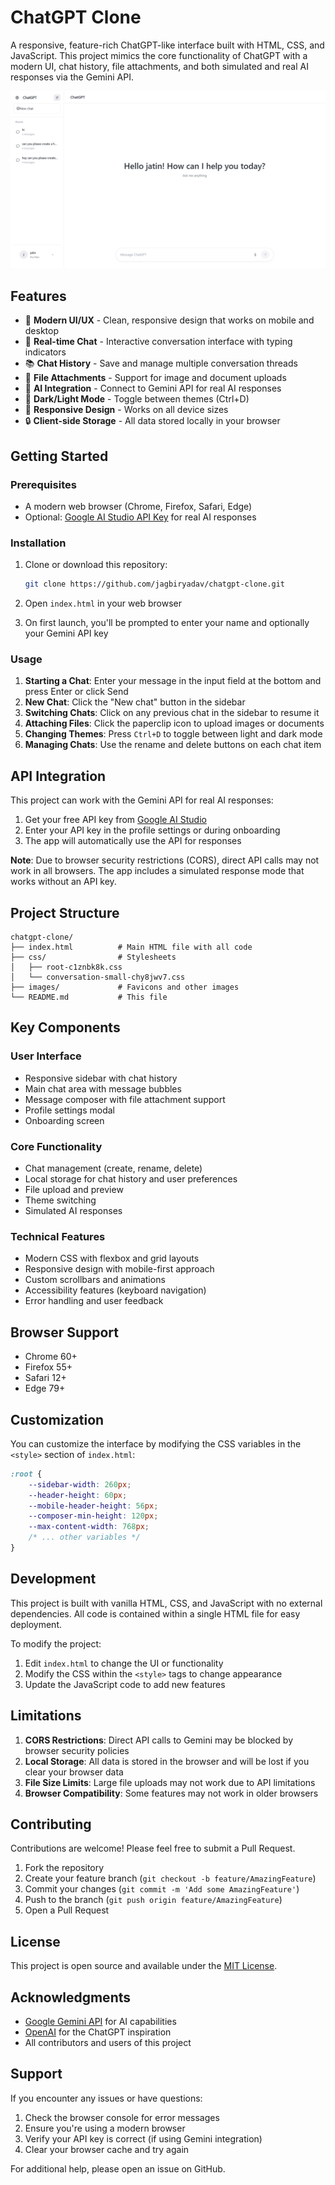 # ChatGPT Clone

A responsive, feature-rich ChatGPT-like interface built with HTML, CSS, and JavaScript. This project mimics the core functionality of ChatGPT with a modern UI, chat history, file attachments, and both simulated and real AI responses via the Gemini API.

![ChatGPT Clone Screenshot](images/screenshot.png)

## Features

- 🎨 **Modern UI/UX** - Clean, responsive design that works on mobile and desktop
- 💬 **Real-time Chat** - Interactive conversation interface with typing indicators
- 📚 **Chat History** - Save and manage multiple conversation threads
- 📎 **File Attachments** - Support for image and document uploads
- 🤖 **AI Integration** - Connect to Gemini API for real AI responses
- 🌙 **Dark/Light Mode** - Toggle between themes (Ctrl+D)
- 📱 **Responsive Design** - Works on all device sizes
- 🔒 **Client-side Storage** - All data stored locally in your browser

## Getting Started

### Prerequisites

- A modern web browser (Chrome, Firefox, Safari, Edge)
- Optional: [Google AI Studio API Key](https://aistudio.google.com/app/apikey) for real AI responses

### Installation

1. Clone or download this repository:
   ```bash
   git clone https://github.com/jagbiryadav/chatgpt-clone.git
   ```

2. Open `index.html` in your web browser

3. On first launch, you'll be prompted to enter your name and optionally your Gemini API key

### Usage

1. **Starting a Chat**: Enter your message in the input field at the bottom and press Enter or click Send
2. **New Chat**: Click the "New chat" button in the sidebar
3. **Switching Chats**: Click on any previous chat in the sidebar to resume it
4. **Attaching Files**: Click the paperclip icon to upload images or documents
5. **Changing Themes**: Press `Ctrl+D` to toggle between light and dark mode
6. **Managing Chats**: Use the rename and delete buttons on each chat item

## API Integration

This project can work with the Gemini API for real AI responses:

1. Get your free API key from [Google AI Studio](https://aistudio.google.com/app/apikey)
2. Enter your API key in the profile settings or during onboarding
3. The app will automatically use the API for responses

**Note**: Due to browser security restrictions (CORS), direct API calls may not work in all browsers. The app includes a simulated response mode that works without an API key.

## Project Structure

```
chatgpt-clone/
├── index.html          # Main HTML file with all code
├── css/                # Stylesheets
│   ├── root-c1znbk8k.css
│   └── conversation-small-chy8jwv7.css
├── images/             # Favicons and other images
└── README.md           # This file
```

## Key Components

### User Interface
- Responsive sidebar with chat history
- Main chat area with message bubbles
- Message composer with file attachment support
- Profile settings modal
- Onboarding screen

### Core Functionality
- Chat management (create, rename, delete)
- Local storage for chat history and user preferences
- File upload and preview
- Theme switching
- Simulated AI responses

### Technical Features
- Modern CSS with flexbox and grid layouts
- Responsive design with mobile-first approach
- Custom scrollbars and animations
- Accessibility features (keyboard navigation)
- Error handling and user feedback

## Browser Support

- Chrome 60+
- Firefox 55+
- Safari 12+
- Edge 79+

## Customization

You can customize the interface by modifying the CSS variables in the `<style>` section of `index.html`:

```css
:root {
    --sidebar-width: 260px;
    --header-height: 60px;
    --mobile-header-height: 56px;
    --composer-min-height: 120px;
    --max-content-width: 768px;
    /* ... other variables */
}
```

## Development

This project is built with vanilla HTML, CSS, and JavaScript with no external dependencies. All code is contained within a single HTML file for easy deployment.

To modify the project:
1. Edit `index.html` to change the UI or functionality
2. Modify the CSS within the `<style>` tags to change appearance
3. Update the JavaScript code to add new features

## Limitations

1. **CORS Restrictions**: Direct API calls to Gemini may be blocked by browser security policies
2. **Local Storage**: All data is stored in the browser and will be lost if you clear your browser data
3. **File Size Limits**: Large file uploads may not work due to API limitations
4. **Browser Compatibility**: Some features may not work in older browsers

## Contributing

Contributions are welcome! Please feel free to submit a Pull Request.

1. Fork the repository
2. Create your feature branch (`git checkout -b feature/AmazingFeature`)
3. Commit your changes (`git commit -m 'Add some AmazingFeature'`)
4. Push to the branch (`git push origin feature/AmazingFeature`)
5. Open a Pull Request

## License

This project is open source and available under the [MIT License](LICENSE).

## Acknowledgments

- [Google Gemini API](https://ai.google.dev/) for AI capabilities
- [OpenAI](https://openai.com/) for the ChatGPT inspiration
- All contributors and users of this project

## Support

If you encounter any issues or have questions:
1. Check the browser console for error messages
2. Ensure you're using a modern browser
3. Verify your API key is correct (if using Gemini integration)
4. Clear your browser cache and try again

For additional help, please open an issue on GitHub.